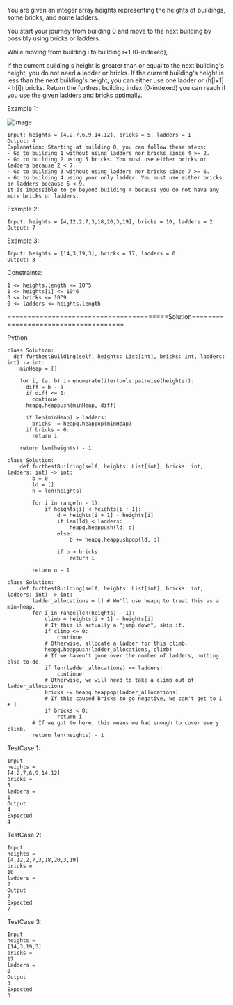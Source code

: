 You are given an integer array heights representing the heights of buildings, some bricks, and some ladders.

You start your journey from building 0 and move to the next building by possibly using bricks or ladders.

While moving from building i to building i+1 (0-indexed),

If the current building's height is greater than or equal to the next building's height, you do not need a ladder or bricks.
If the current building's height is less than the next building's height, you can either use one ladder or (h[i+1] - h[i]) bricks.
Return the furthest building index (0-indexed) you can reach if you use the given ladders and bricks optimally.

 

Example 1:

![image](https://github.com/Pughal/leetcode_solutions/assets/22728867/e86364e5-8d58-409f-9bfc-7dd593e54394)

```
Input: heights = [4,2,7,6,9,14,12], bricks = 5, ladders = 1
Output: 4
Explanation: Starting at building 0, you can follow these steps:
- Go to building 1 without using ladders nor bricks since 4 >= 2.
- Go to building 2 using 5 bricks. You must use either bricks or ladders because 2 < 7.
- Go to building 3 without using ladders nor bricks since 7 >= 6.
- Go to building 4 using your only ladder. You must use either bricks or ladders because 6 < 9.
It is impossible to go beyond building 4 because you do not have any more bricks or ladders.
```

Example 2:
```
Input: heights = [4,12,2,7,3,18,20,3,19], bricks = 10, ladders = 2
Output: 7
```

Example 3:
```
Input: heights = [14,3,19,3], bricks = 17, ladders = 0
Output: 3
```

Constraints:
```
1 <= heights.length <= 10^5
1 <= heights[i] <= 10^6
0 <= bricks <= 10^9
0 <= ladders <= heights.length
```




========================================Solution=====================================

Python

```
class Solution:
  def furthestBuilding(self, heights: List[int], bricks: int, ladders: int) -> int:
    minHeap = []

    for i, (a, b) in enumerate(itertools.pairwise(heights)):
      diff = b - a
      if diff <= 0:
        continue
      heapq.heappush(minHeap, diff)
      
      if len(minHeap) > ladders:
        bricks -= heapq.heappop(minHeap)
      if bricks < 0:
        return i

    return len(heights) - 1
```

```
class Solution:
    def furthestBuilding(self, heights: List[int], bricks: int, ladders: int) -> int:
        b = 0
        ld = []
        n = len(heights)

        for i in range(n - 1):
            if heights[i] < heights[i + 1]:
                d = heights[i + 1] - heights[i]
                if len(ld) < ladders:
                    heapq.heappush(ld, d)
                else:
                    b += heapq.heappushpop(ld, d)

                if b > bricks:
                    return i

        return n - 1
```

```
class Solution:
    def furthestBuilding(self, heights: List[int], bricks: int, ladders: int) -> int:
        ladder_allocations = [] # We'll use heapq to treat this as a min-heap.
        for i in range(len(heights) - 1):
            climb = heights[i + 1] - heights[i]
            # If this is actually a "jump down", skip it.
            if climb <= 0:
                continue
            # Otherwise, allocate a ladder for this climb.
            heapq.heappush(ladder_allocations, climb)
            # If we haven't gone over the number of ladders, nothing else to do.
            if len(ladder_allocations) <= ladders:
                continue
            # Otherwise, we will need to take a climb out of ladder_allocations
            bricks -= heapq.heappop(ladder_allocations)
            # If this caused bricks to go negative, we can't get to i + 1
            if bricks < 0:
                return i
        # If we got to here, this means we had enough to cover every climb.
        return len(heights) - 1
```

TestCase 1:
```
Input
heights =
[4,2,7,6,9,14,12]
bricks =
5
ladders =
1
Output
4
Expected
4
```

TestCase 2:
```
Input
heights =
[4,12,2,7,3,18,20,3,19]
bricks =
10
ladders =
2
Output
7
Expected
7
```

TestCase 3:
```
Input
heights =
[14,3,19,3]
bricks =
17
ladders =
0
Output
3
Expected
3
```


